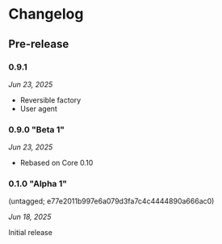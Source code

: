 # Changelog

## Pre-release

### 0.9.1

*Jun 23, 2025*

* Reversible factory
* User agent

### 0.9.0 "Beta 1"

*Jun 23, 2025*

* Rebased on Core 0.10

### 0.1.0 "Alpha 1" 

(untagged; e77e2011b997e6a079d3fa7c4c4444890a666ac0)

*Jun 18, 2025* 

Initial release
